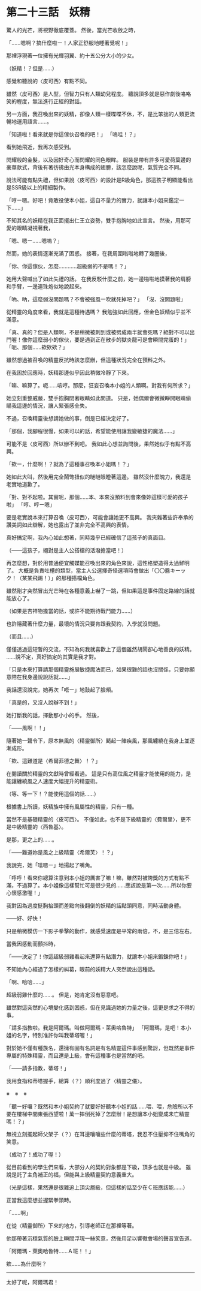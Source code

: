 # 第二十三話　妖精

驚人的光芒，將視野徹底覆蓋。
然後，當光芒收斂之時，

「……嗯啊？搞什麼啦ー！人家正舒服地睡著覺呢！」

那裡浮現著一位擁有光輝羽翼、約十五公分大小的少女。

（妖精！？但是……）

感覺和聽說的〈皮可西〉有點不同。

雖然〈皮可西〉是人型，但智力只有人類幼兒程度。
聽說頂多就是惡作劇後咯咯笑的程度，無法進行正經的對話。

另一方面，我召喚出來的妖精，卻像人類一樣喋喋不休，不，是比笨拙的人類更流暢地運用語言……。

「知道啦！看來就是你這傢伙召喚的吧！」
「嗚哇！？」

看到她飛近，我再次感受到。

閃耀般的金髮，以及因好奇心而閃耀的同色眼眸。
服裝是帶有許多可愛荷葉邊的豪華款式，背後有著彷彿由光本身構成的翅膀，該怎麼說呢，氣質完全不同。

說法可能有點失禮，但如果說〈皮可西〉的設計是R級角色，那這孩子明顯能看出是SSR級以上的精細製作。

「哼ー嗯。好吧！竟敢役使本小姐，這自不量力的實力，就讓本小姐來鑑定一下……」

不知其名的妖精在我正面擺出仁王立姿勢，雙手抱胸地如此宣言。
然後，用那可愛的眼睛凝視著我，

「嗯、嗯ー……嗯嗚？」

然而，她的表情逐漸充滿了困惑。
接著，在我周圍嗡嗡地轉了幾圈後，

「你、你這傢伙，怎麼…………超級弱的不是嗎！？」

她用大聲喊出了如此失禮的話。
在我反駁什麼之前，她一邊啪啪地摸著我的肩膀和手臂，一邊連珠炮似地說起來。

「吶、吶，這麼弱沒問題嗎？不會被強風一吹就死掉吧？」
「沒、沒問題啦」

從精靈的角度來看，我就是這種待遇嗎？
我勉強如此回應，但金色妖精似乎並不滿意。

「真、真的？但是人類啊，不是稍微被刺到或被劈成兩半就會死嗎？絕對不可以出門喔！像你這麼弱小的傢伙，要是遇到正在散步的獄炎龍可是會瞬間完蛋的！」
「呃、那個……欸欸欸？」

雖然想過被召喚的精靈反抗時該怎麼辦，但這種狀況完全在預料之外。

在我困於回應時，妖精那邊似乎因此稍微冷靜了下來。

「嘛、嘛算了。呃……咳哼。那麼，狂妄召喚本小姐的人類啊。對我有何所求？」

她立刻重整威嚴，雙手抱胸閉著眼睛如此問道。
只是，她偶爾會微微睜開眼睛偷瞄我這邊的情況，讓人緊張感全失。

不過，召喚精靈後想請她做的事，倒是已經決定好了。

「那個，我腳程很慢，如果可以的話，希望能使用讓我變敏捷的魔法……」

可能不是〈皮可西〉所以辦不到吧。
我如此心想並詢問後，果然她似乎有點不高興。

「欸ー，什麼啊！？就為了這種事召喚本小姐嗎！？」

她如此大叫，然後用完全鬧彆扭似的瞇瞇眼瞪著這邊。
雖然沒什麼魄力，我還是老實地道歉了。

「對、對不起啦。其實呢，那個……本、本來沒預料到會來像妳這樣可愛的孩子啦」
「哼、哼ー嗯」

要是老實說本來打算召喚〈皮可西〉，可能會讓她更不高興。
我夾雜著些許奉承的讚美詞如此辯解，她也露出了並非完全不高興的表情。

真好搞定啊，我內心如此想著，同時幾乎已經確信了這孩子的真面目。

（――這孩子，絕對是主人公搭檔的活潑擔當吧！）

再怎麼想，對於用普通便宜觸媒能召喚出來的角色來說，這性格塑造得太過鮮明了。
大概是負責吐槽的類型，當主人公選擇奇怪選項時會做出「〇〇醬キーック！（某某飛踢！）」的那種搭檔角色。

雖然剛才突然冒出光芒時在各種意義上嚇了一跳，但如果這是事件固定路線的話就能放心了。

（如果是吉祥物擔當的話，或許不能期待戰鬥能力……）

也許隱藏著什麼力量，最壞的情況只要肯跟我契約，入學就沒問題。

（而且……）

僅僅透過這短暫的交流，不知為何我就喜歡上了這個雖然胡鬧卻心地善良的妖精。
……說不定，真好搞定的其實是我才對。

「只是本來打算請那個精靈施展敏捷魔法而已，如果很難的話也沒關係，只要妳願意陪在我身邊說說話就……」

我話還沒說完，她再次「唔ー」地鼓起了臉頰。

「真是的，又沒人說辦不到！」

她打斷我的話，揮動那小小的手。
然後，

「――風啊！！」

隨著她一聲令下，原本無風的〈精靈御所〉颳起一陣疾風，那風纏繞在我身上並逐漸成形。

「欸、這難道是〈希爾菲德之舞〉！？」

在閱讀關於精靈的文獻時曾經看過。
這是只有高位風之精靈才能使用的能力，是能讓纏繞風之人速度大幅提升的精靈術。

（等、等一下！？能使用這個的話……）

根據書上所讀，妖精族中擁有風屬性的精靈，只有一種。

當然不是基礎精靈的〈皮可西〉。
不僅如此，也不是下級精靈的〈費爾里〉，更不是中級精靈的〈西魯基〉。

是那，更之上的……。

「――難道妳是風之上級精靈〈希爾芙〉！？」

我說完，她「嘻嗯ー」地揚起了嘴角。

「呼呼！看來你總算注意到本小姐的厲害了嘛！嘛，雖然對被誇獎的方式有點不滿，不過算了。本小姐像這樣幫忙可是很少見的……應該說是第一次……所以你要心懷感激喔！」

我對因為過度挺胸抬頭而差點向後翻倒的妖精的話點頭同意，同時活動身體。

――好、好快！

只是稍微模仿一下影子拳擊的動作，就感覺速度是平常的兩倍，不，是三倍左右。

當我因感動而顫抖時，

「――決定了！你這超級弱雞看起來還算有點潛力，就讓本小姐來鍛鍊你吧！」

不知她內心經過了怎樣的糾葛，眼前的妖精大人突然說出這種話。

「啊、哈哈……」

超級弱雞什麼的……。
但是，她肯定沒有惡意吧。

雖然對這突然的心境變化感到困惑，但在見識過她的力量之後，這更是求之不得的事。

「請多指教啦。我是阿爾瑪。叫做阿爾瑪・萊奧哈魯特」
「阿爾瑪，是吧！本小姐的名字，特別准許你叫我蒂塔喔！」

對於她不僅有種族名，還擁有固有名詞是有名精靈這件事感到驚訝，但既然是事件專屬的特殊精靈，而且還是上級，會有這種事也是當然的吧。

「――請多指教，蒂塔！」

我用食指和蒂塔握手，總算（？）順利度過了〈精靈之儀〉。

※　※　※

「聽ー好囉？既然和本小姐契約了就要好好聽本小姐的話……喂、喂，危險所以不要在樓梯中間東張西望啦！萬一摔倒死掉了怎麼辦！是想讓本小姐變成未亡精靈嗎！？」

無視立刻擺起師父架子（？）在耳邊嚷嚷些什麼的蒂塔，我忍不住壓抑不住嘴角的笑意。

（成功了！成功了喔！）

從目前看到的學生們來看，大部分人的契約對象都是下級，頂多也就是中級。
雖說是託了主角補正的福，但能與上級精靈契約意義重大。

（光是這樣，果然還是很難追上頂尖層級，但這樣的話至少在Ｃ班應該能……）

正當我這麼想並握緊拳頭時。

「……啊」

在從〈精靈御所〉下來的地方，引導老師正在那裡等著。

他那帶著沉穩氣質的臉上瞬間浮現一絲笑意，然後用足以響徹會場的聲音宣告道。

「阿爾瑪・萊奧哈魯特……Ａ班！！」

欸……為什麼啊？

---

太好了呢，阿爾瑪君！
